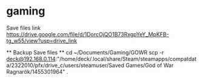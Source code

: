 # gaming
Save files link
https://drive.google.com/file/d/1DorcOjQO1B73RxgpYeY_MpKFB-tg_w55/view?usp=drive_link

** Backup Save files **
cd ~/Documents/Gaming/GOWR
scp -r deck@192.168.0.114:"/home/deck/.local/share/Steam/steamapps/compatdata/2322010/pfx/drive_c/users/steamuser/Saved Games/God of War Ragnarök/1455301964" .